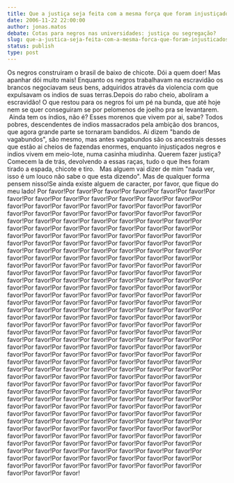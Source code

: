 ```yaml
---
title: Que a justiça seja feita com a mesma força que foram injustiçados!
date: 2006-11-22 22:00:00
author: jonas.matos
debate: Cotas para negros nas universidades: justiça ou segregação? 
slug: que-a-justica-seja-feita-com-a-mesma-forca-que-foram-injusticados
status: publish 
type: post
---
```


Os negros construiram o brasil de baixo de chicote. Dói a quem doer! Mas apanhar dói muito mais! Enquanto os negros trabalhavam na escravidão os brancos negociavam seus bens, adquiridos através da violencia com que expulsavam os indios de suas terras.Depois do rabo cheio, aboliram a escravidão! O que restou para os negros foi um pé na bunda, que até hoje nem se quer conseguiram se por pelomenos de joelho pra se levantarem.  Ainda tem os índios, não é? Esses morenos que vivem por ai, sabe? Todos pobres, descendentes de indios massacrados pela ambição dos brancos, que agora grande parte se tornaram bandidos. Ai dizem "bando de vagabundos", são mesmo, mas antes vagabundos são os ancestrais desses que estão ai cheios de fazendas enormes, enquanto injustiçados negros e indios vivem em meio-lote, numa casinha miudinha. Querem fazer justiça? Comecem la de trás, devolvendo a essas raças, tudo o que lhes foram tirado a espada, chicote e tiro.   Mas alguem vai dizer de mim "nada ver, isso é um louco não sabe o que esta dizendo". Mas de qualquer forma pensem nisso!Se ainda existe alguem de caracter, por favor, que fique do meu lado! Por favor!Por favor!Por favor!Por favor!Por favor!Por favor!Por favor!Por favor!Por favor!Por favor!Por favor!Por favor!Por favor!Por favor!Por favor!Por favor!Por favor!Por favor!Por favor!Por favor!Por favor!Por favor!Por favor!Por favor!Por favor!Por favor!Por favor!Por favor!Por favor!Por favor!Por favor!Por favor!Por favor!Por favor!Por favor!Por favor!Por favor!Por favor!Por favor!Por favor!Por favor!Por favor!Por favor!Por favor!Por favor!Por favor!Por favor!Por favor!Por favor!Por favor!Por favor!Por favor!Por favor!Por favor!Por favor!Por favor!Por favor!Por favor!Por favor!Por favor!Por favor!Por favor!Por favor!Por favor!Por favor!Por favor!Por favor!Por favor!Por favor!Por favor!Por favor!Por favor!Por favor!Por favor!Por favor!Por favor!Por favor!Por favor!Por favor!Por favor!Por favor!Por favor!Por favor!Por favor!Por favor!Por favor!Por favor!Por favor!Por favor!Por favor!Por favor!Por favor!Por favor!Por favor!Por favor!Por favor!Por favor!Por favor!Por favor!Por favor!Por favor!Por favor!Por favor!Por favor!Por favor!Por favor!Por favor!Por favor!Por favor!Por favor!Por favor!Por favor!Por favor!Por favor!Por favor!Por favor!Por favor!Por favor!Por favor!Por favor!Por favor!Por favor!Por favor!Por favor!Por favor!Por favor!Por favor!Por favor!Por favor!Por favor!Por favor!Por favor!Por favor!Por favor!Por favor!Por favor!Por favor!Por favor!Por favor!Por favor!Por favor!Por favor!Por favor!Por favor!Por favor!Por favor!Por favor!Por favor!Por favor!Por favor!Por favor!Por favor!Por favor!Por favor!Por favor!Por favor!Por favor!Por favor!Por favor!Por favor!Por favor!Por favor!Por favor!Por favor!Por favor!Por favor!Por favor!Por favor!Por favor!Por favor!Por favor!Por favor!Por favor!Por favor!Por favor!Por favor!Por favor!Por favor!Por favor!Por favor!Por favor!Por favor!Por favor!Por favor!Por favor!Por favor!Por favor!Por favor!Por favor!Por favor!Por favor!Por favor!Por favor!Por favor!Por favor!Por favor!Por favor!Por favor!Por favor!Por favor!Por favor!Por favor!Por favor!Por favor!Por favor!Por favor!Por favor!Por favor!Por favor!Por favor!Por favor!Por favor!Por favor!Por favor!Por favor!Por favor!Por favor!Por favor!Por favor!Por favor!Por favor!Por favor!Por favor!Por favor!Por favor!Por favor!Por favor!Por favor!Por favor!Por favor!Por favor!Por favor!Por favor!Por favor!Por favor!Por favor!Por favor!Por favor!Por favor!Por favor!Por favor!Por favor!Por favor!Por favor!Por favor!Por favor!Por favor!Por favor!Por favor!Por favor!Por favor!Por favor!Por favor!Por favor!Por favor!Por favor!Por favor!Por favor!Por favor!Por favor!Por favor!Por favor!Por favor!Por favor!Por favor!Por favor!Por favor!Por favor!
